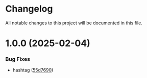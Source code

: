 # Changelog

All notable changes to this project will be documented in this file.

# 1.0.0 (2025-02-04)


### Bug Fixes

* hashtag ([55d7690](https://github.com/Veenayadav02/sem-ver/commit/55d76909407a7528ecdfce9cf43d275ed8d7c441))
